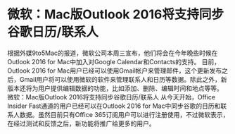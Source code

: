 # 微软：Mac版Outlook 2016将支持同步谷歌日历/联系人
根据外媒9to5Mac的报道，微软公司本周三宣布，他们将会在今年晚些时候在Outlook 2016 for Mac中加入对Google Calendar和Contacts的支持。
目前，Outlook 2016 for Mac用户已经可以使用Gmail帐户来管理邮件，这个更新发布之后，Gmail用户将可以使用微软的软件来管理联系人和日历等数据。除此之外，新版本还将为用户提供编辑数据的功能，比如添加、删除、编辑时间和地点等等。
微软：Mac版Outlook 2016将支持同步谷歌日历/联系人
从今天开始，Office Insider Fast通道的用户已经可以在Outlook 2016 for Mac中同步谷歌的日历和联系人数据。虽然目前只有Office 365订阅用户可以进行注册使用，不过微软表示，在经过测试和反馈之后，新功能将推广给更多的用户。

